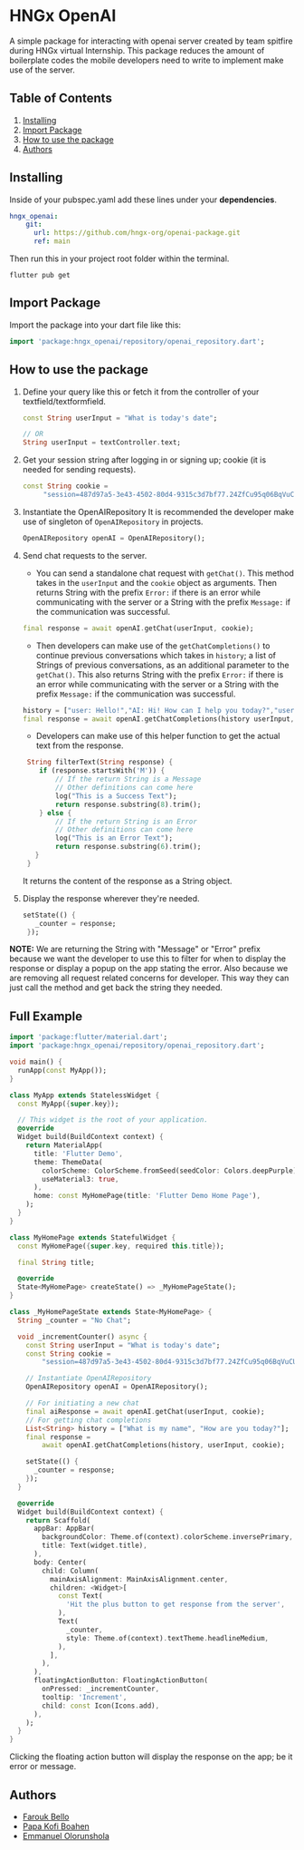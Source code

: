 # HNGx OpenAI

A simple package for interacting with openai server created by team spitfire during HNGx virtual Internship. This package reduces the amount of boilerplate codes the mobile developers need to write to implement make use of the server.

## Table of Contents

1. [Installing](#installing)
2. [Import Package](#import-package)
3. [How to use the package](#how-to-use-the-package)
4. [Authors](#authors)

## Installing
Inside of your pubspec.yaml add these lines under your **dependencies**.
```yaml
hngx_openai:
    git:
      url: https://github.com/hngx-org/openai-package.git
      ref: main
````

Then run this in your project root folder within the terminal.
```
flutter pub get
```

## Import Package
Import the package into your dart file like this:

```dart
import 'package:hngx_openai/repository/openai_repository.dart';
```

## How to use the package
1. Define your query like this or fetch it from the controller of your textfield/textformfield.
   ```dart
   const String userInput = "What is today's date";

   // OR
   String userInput = textController.text;
   ```
2. Get your session string after logging in or signing up; cookie (it is needed for sending requests).
   ```dart
   const String cookie =
        "session=487d97a5-3e43-4502-80d4-9315c3d7bf77.24ZfCu95q06BqVuCUFWuJJoLAgM";
   ```
3. Instantiate the OpenAIRepository
   It is recommended the developer make use of singleton of ```OpenAIRepository``` in projects.
   
   ```dart
   OpenAIRepository openAI = OpenAIRepository();
   ```
4. Send chat requests to the server.
   - You can send a standalone chat request with ```getChat()```. This method takes in the ```userInput``` and the ```cookie``` object as arguments. Then returns String with the prefix ```Error:``` if there is an error while communicating with the server or a String with the prefix ```Message:``` if the communication was successful.
   
   ```dart
   final response = await openAI.getChat(userInput, cookie);
   ```

   - Then developers can make use of the ```getChatCompletions()``` to continue previous conversations which takes in ```history```; a list of Strings of previous conversations, as an additional parameter to the ```getChat()```. This also returns String with the prefix ```Error:``` if there is an error while communicating with the server or a String with the prefix ```Message:``` if the communication was successful.
   
   ```dart
   history = ["user: Hello!","AI: Hi! How can I help you today?","user: I'm looking for information on the latest trends in artificial intelligence.","AI: Sure, here are some of the latest trends in artificial intelligence"];
   final response = await openAI.getChatCompletions(history userInput, cookie);
   ```

   * Developers can make use of this helper function to get the actual text from the response.
   
   ```dart
    String filterText(String response) {
       if (response.startsWith('M')) {
           // If the return String is a Message
           // Other definitions can come here
           log("This is a Success Text");
           return response.substring(8).trim();
       } else {
           // If the return String is an Error
           // Other definitions can come here
           log("This is an Error Text");
           return response.substring(6).trim();
      }
    }
   ```
   
   It returns the content of the response as a String object.

5. Display the response wherever they're needed.
   ```dart
   setState(() {
      _counter = response;
    });
   ```
   
**NOTE:** We are returning the String with "Message" or "Error" prefix because we want the developer to use this to filter for when to display the response or display a popup on the app stating the error. Also because we are removing all request related concerns for developer. This way they can just call the method and get back the string they needed.

## Full Example
```dart
import 'package:flutter/material.dart';
import 'package:hngx_openai/repository/openai_repository.dart';

void main() {
  runApp(const MyApp());
}

class MyApp extends StatelessWidget {
  const MyApp({super.key});

  // This widget is the root of your application.
  @override
  Widget build(BuildContext context) {
    return MaterialApp(
      title: 'Flutter Demo',
      theme: ThemeData(
        colorScheme: ColorScheme.fromSeed(seedColor: Colors.deepPurple),
        useMaterial3: true,
      ),
      home: const MyHomePage(title: 'Flutter Demo Home Page'),
    );
  }
}

class MyHomePage extends StatefulWidget {
  const MyHomePage({super.key, required this.title});

  final String title;

  @override
  State<MyHomePage> createState() => _MyHomePageState();
}

class _MyHomePageState extends State<MyHomePage> {
  String _counter = "No Chat";

  void _incrementCounter() async {
    const String userInput = "What is today's date";
    const String cookie =
        "session=487d97a5-3e43-4502-80d4-9315c3d7bf77.24ZfCu95q06BqVuCUFWuJJoLAgM";

    // Instantiate OpenAIRepository
    OpenAIRepository openAI = OpenAIRepository();

    // For initiating a new chat
    final aiResponse = await openAI.getChat(userInput, cookie);
    // For getting chat completions
    List<String> history = ["What is my name", "How are you today?"];
    final response =
        await openAI.getChatCompletions(history, userInput, cookie);

    setState(() {
      _counter = response;
    });
  }

  @override
  Widget build(BuildContext context) {
    return Scaffold(
      appBar: AppBar(
        backgroundColor: Theme.of(context).colorScheme.inversePrimary,
        title: Text(widget.title),
      ),
      body: Center(
        child: Column(
          mainAxisAlignment: MainAxisAlignment.center,
          children: <Widget>[
            const Text(
              'Hit the plus button to get response from the server',
            ),
            Text(
              _counter,
              style: Theme.of(context).textTheme.headlineMedium,
            ),
          ],
        ),
      ),
      floatingActionButton: FloatingActionButton(
        onPressed: _incrementCounter,
        tooltip: 'Increment',
        child: const Icon(Icons.add),
      ),
    );
  }
}
```

Clicking the floating action button will display the response on the app; be it error or message.

## Authors
- [Farouk Bello](https://github.com/maverick0x)
- [Papa Kofi Boahen](https://github.com/Boahen123)
- [Emmanuel Olorunshola](https://github.com/eokdev)
